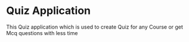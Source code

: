 # Quiz Application
This Quiz application which is used to create Quiz for any Course or get Mcq questions with less time
